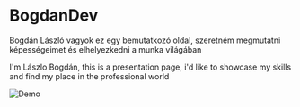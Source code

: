 # BogdanDev
Bogdán László vagyok ez egy bemutatkozó oldal, szeretném megmutatni képességeimet és elhelyezkedni a munka világában

I'm Lászlo Bogdán, this is a presentation page, i'd like to showcase my skills and find my place in the professional world


![Demo](ezgif-4615f575ec32da.gif)
